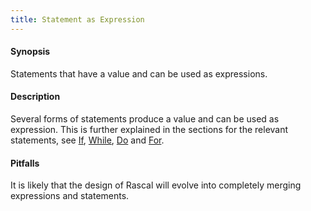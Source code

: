 ```yaml
---
title: Statement as Expression
---
```


#### Synopsis

Statements that have a value and can be used as expressions.

#### Description

Several forms of statements produce a value and can be used as expression. 
This is further explained in the sections for the relevant statements, see [If](../../../Rascal/Statements/If), [While](../../../Rascal/Statements/While), [Do](../../../Rascal/Statements/Do) and [For](../../../Rascal/Statements/For).

#### Pitfalls

It is likely that the design of Rascal will evolve into completely merging expressions and statements.


